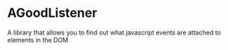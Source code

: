 AGoodListener
=============

A library that allows you to find out what javascript events are attached to elements in the DOM
